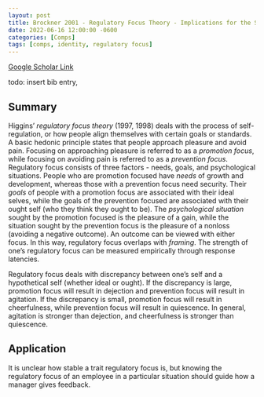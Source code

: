 ```yaml
---
layout: post
title: Brockner 2001 - Regulatory Focus Theory - Implications for the Study of Emotions at Work
date: 2022-06-16 12:00:00 -0600
categories: [Comps]
tags: [comps, identity, regulatory focus]
---
```

[Google Scholar Link](https://scholar.google.com/scholar?hl=en&as_sdt=0%2C45&q=Regulatory+focus+theory%3A+Implications+for+the+study+of+emotions+at+work&btnG=)

todo: insert bib entry,

## Summary
Higgins’ _regulatory focus theory_ (1997, 1998) deals with the process of self-regulation, or how people align themselves with certain goals or standards.  A basic hedonic principle states that people approach pleasure and avoid pain.  Focusing on approaching pleasure is referred to as a _promotion focus_, while focusing on avoiding pain is referred to as a _prevention focus_.  Regulatory focus consists of three factors - needs, goals, and psychological situations.  People who are promotion focused have _needs_  of growth and development, whereas those with a prevention focus need security.  Their _goals_ of people with a promotion focus are associated with their ideal selves, while the goals of the prevention focused are associated with their ought self (who they think they ought to be).  The _psychological situation_ sought by the promotion focused is the pleasure of a gain, while the situation sought by the prevention focus is the pleasure of a nonloss (avoiding a negative outcome).  An outcome can be viewed with either focus.  In this way, regulatory focus overlaps with _framing_.  The strength of one’s regulatory focus can be measured empirically through response latencies.  

Regulatory focus deals with discrepancy between one’s self and a hypothetical self (whether ideal or ought).  If the discrepancy is large, promotion focus will result in dejection and prevention focus will result in agitation.  If the discrepancy is small, promotion focus will result in cheerfulness, while prevention focus will result in quiescence.  In general, agitation is stronger than dejection, and cheerfulness is stronger than quiescence.

## Application
It is unclear how stable a trait regulatory focus is, but knowing the regulatory focus of an employee in a particular situation should guide how a manager gives feedback.